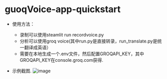 # guoqVoice-app-quickstart
 - 使用方法：
   - 录制可以使用steamlit run recordvoice.py
   - 分析可以使用groq voice(其中run.py是直接转录，run_translate.py是统一翻译成英语）
   - 需要在本地生成一个.env文件，然后配置GROQAPI_KEY，其中GROQAPI_KEY在console.groq.com获得.

 - 示例截图.
![image](https://github.com/zgimszhd61/guoqVoice-app-quickstart/assets/114722053/be8b9f84-1acc-4149-8654-869e8599e0fc)
